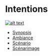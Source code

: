 # Intentions

[![alt text](https://youtu.be/rhUf4A05L-w)](https://www.youtube.com/watch?v=video-id)


 <!-- start-replace-subnav -->  
* [Synopsis](/20_intention/10_synopsis/)
* [Ambiance](/20_intention/20_ambiance/)
* [Scénario](/20_intention/30_scenario/)
* [Scénarimage](/20_intention/40_scenarimage/)
 <!-- end-replace-subnav -->  


